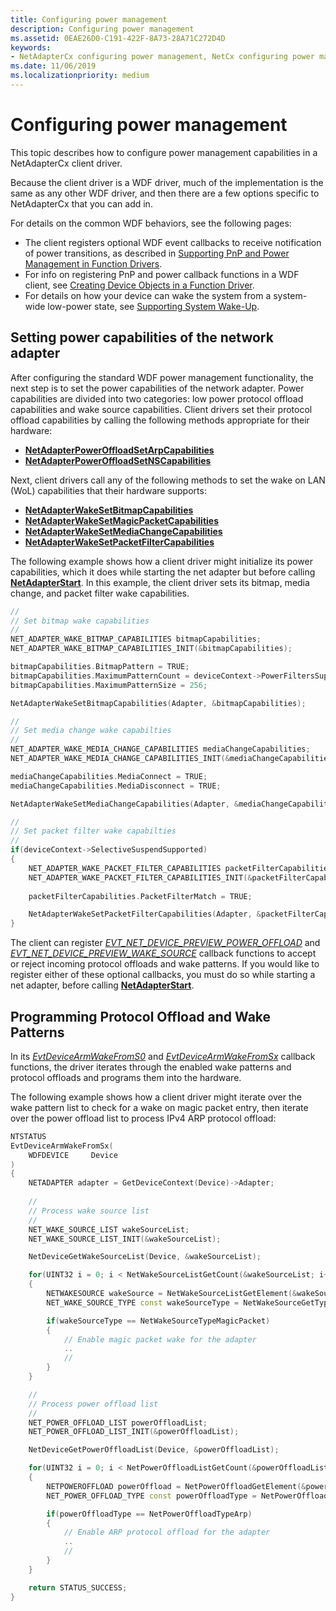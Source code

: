 ```yaml
---
title: Configuring power management
description: Configuring power management
ms.assetid: 0EAE26D0-C191-422F-8A73-28A71C272D4D
keywords:
- NetAdapterCx configuring power management, NetCx configuring power management
ms.date: 11/06/2019
ms.localizationpriority: medium
---
```


# Configuring power management

This topic describes how to configure power management capabilities in a NetAdapterCx client driver.

Because the client driver is a WDF driver, much of the implementation is the same as any other WDF driver, and then there are a few options specific to NetAdapterCx that you can add in.

For details on the common WDF behaviors, see the following pages:

*  The client registers optional WDF event callbacks to receive notification of power transitions, as described in [Supporting PnP and Power Management in Function Drivers](../wdf/supporting-pnp-and-power-management-in-function-drivers.md).
*  For info on registering PnP and power callback functions in a WDF client, see [Creating Device Objects in a Function Driver](../wdf/creating-device-objects-in-a-function-driver.md).
*  For details on how your device can wake the system from a system-wide low-power state, see [Supporting System Wake-Up](../wdf/supporting-system-wake-up.md).

## Setting power capabilities of the network adapter

After configuring the standard WDF power management functionality, the next step is to set the power capabilities of the network adapter. Power capabilities are divided into two categories: low power protocol offload capabilities and wake source capabilities. Client drivers set their protocol offload capabilities by calling the following methods appropriate for their hardware:

- [**NetAdapterPowerOffloadSetArpCapabilities**](https://docs.microsoft.com/windows-hardware/drivers/ddi/netadapter/nf-netadapter-netadapterpoweroffloadsetarpcapabilities)
- [**NetAdapterPowerOffloadSetNSCapabilities**](https://docs.microsoft.com/windows-hardware/drivers/ddi/netadapter/nf-netadapter-netadapterpoweroffloadsetnscapabilities)

Next, client drivers call any of the following methods to set the wake on LAN (WoL) capabilities that their hardware supports:

- [**NetAdapterWakeSetBitmapCapabilities**](https://docs.microsoft.com/windows-hardware/drivers/ddi/netadapter/nf-netadapter-netadapterwakesetbitmapcapabilities)
- [**NetAdapterWakeSetMagicPacketCapabilities**](https://docs.microsoft.com/windows-hardware/drivers/ddi/netadapter/nf-netadapter-netadapterwakesetmagicpacketcapabilities)
- [**NetAdapterWakeSetMediaChangeCapabilities**](https://docs.microsoft.com/windows-hardware/drivers/ddi/netadapter/nf-netadapter-netadapterwakesetmediachangecapabilities)
- [**NetAdapterWakeSetPacketFilterCapabilities**](https://docs.microsoft.com/windows-hardware/drivers/ddi/netadapter/nf-netadapter-netadapterwakesetpacketfiltercapabilities)

The following example shows how a client driver might initialize its power capabilities, which it does while starting the net adapter but before calling [**NetAdapterStart**](https://docs.microsoft.com/windows-hardware/drivers/ddi/netadapter/nf-netadapter-netadapterstart). In this example, the client driver sets its bitmap, media change, and packet filter wake capabilities.

```C++
//
// Set bitmap wake capabilities
//
NET_ADAPTER_WAKE_BITMAP_CAPABILITIES bitmapCapabilities;
NET_ADAPTER_WAKE_BITMAP_CAPABILITIES_INIT(&bitmapCapabilities);

bitmapCapabilities.BitmapPattern = TRUE;
bitmapCapabilities.MaximumPatternCount = deviceContext->PowerFiltersSupported;
bitmapCapabilities.MaximumPatternSize = 256;

NetAdapterWakeSetBitmapCapabilities(Adapter, &bitmapCapabilities);

//
// Set media change wake capabilties
//
NET_ADAPTER_WAKE_MEDIA_CHANGE_CAPABILITIES mediaChangeCapabilities;
NET_ADAPTER_WAKE_MEDIA_CHANGE_CAPABILITIES_INIT(&mediaChangeCapabilities);

mediaChangeCapabilities.MediaConnect = TRUE;
mediaChangeCapabilities.MediaDisconnect = TRUE;

NetAdapterWakeSetMediaChangeCapabilities(Adapter, &mediaChangeCapabilities);

//
// Set packet filter wake capabilties 
//
if(deviceContext->SelectiveSuspendSupported)
{
    NET_ADAPTER_WAKE_PACKET_FILTER_CAPABILITIES packetFilterCapabilities;
    NET_ADAPTER_WAKE_PACKET_FILTER_CAPABILITIES_INIT(&packetFilterCapabilities);
    
    packetFilterCapabilities.PacketFilterMatch = TRUE;

    NetAdapterWakeSetPacketFilterCapabilities(Adapter, &packetFilterCapabilities);
}
```

The client can register [*EVT_NET_DEVICE_PREVIEW_POWER_OFFLOAD*](https://docs.microsoft.com/windows-hardware/drivers/ddi/netdevice/nc-netdevice-evt_net_device_preview_power_offload) and [*EVT_NET_DEVICE_PREVIEW_WAKE_SOURCE*](https://docs.microsoft.com/windows-hardware/drivers/ddi/netdevice/nc-netdevice-evt_net_device_preview_wake_source) callback functions to accept or reject incoming protocol offloads and wake patterns. If you would like to register either of these optional callbacks, you must do so while starting a net adapter, before calling [**NetAdapterStart**](https://docs.microsoft.com/windows-hardware/drivers/ddi/netadapter/nf-netadapter-netadapterstart).

## Programming Protocol Offload and Wake Patterns

In its [*EvtDeviceArmWakeFromS0*](https://docs.microsoft.com/windows-hardware/drivers/ddi/wdfdevice/nc-wdfdevice-evt_wdf_device_arm_wake_from_s0) and [*EvtDeviceArmWakeFromSx*](https://docs.microsoft.com/windows-hardware/drivers/ddi/wdfdevice/nc-wdfdevice-evt_wdf_device_arm_wake_from_sx) callback functions, the driver iterates through the enabled wake patterns and protocol offloads and programs them into the hardware.

The following example shows how a client driver might iterate over the wake pattern list to check for a wake on magic packet entry, then iterate over the power offload list to process IPv4 ARP protocol offload:

```C++
NTSTATUS
EvtDeviceArmWakeFromSx(
    WDFDEVICE     Device
)
{
    NETADAPTER adapter = GetDeviceContext(Device)->Adapter;
    
    //
    // Process wake source list
    //
    NET_WAKE_SOURCE_LIST wakeSourceList;
    NET_WAKE_SOURCE_LIST_INIT(&wakeSourceList);

    NetDeviceGetWakeSourceList(Device, &wakeSourceList);

    for(UINT32 i = 0; i < NetWakeSourceListGetCount(&wakeSourceList; i++); i++)
    {
        NETWAKESOURCE wakeSource = NetWakeSourceListGetElement(&wakeSourceList, i);
        NET_WAKE_SOURCE_TYPE const wakeSourceType = NetWakeSourceGetType(wakeSource);

        if(wakeSourceType == NetWakeSourceTypeMagicPacket)
        {
            // Enable magic packet wake for the adapter
            ..
            //
        }
    }

    //
    // Process power offload list
    //
    NET_POWER_OFFLOAD_LIST powerOffloadList;
    NET_POWER_OFFLOAD_LIST_INIT(&powerOffloadList);

    NetDeviceGetPowerOffloadList(Device, &powerOffloadList);

    for(UINT32 i = 0; i < NetPowerOffloadListGetCount(&powerOffloadList); i++)
    {
        NETPOWEROFFLOAD powerOffload = NetPowerOffloadGetElement(&powerOffloadList, i);
        NET_POWER_OFFLOAD_TYPE const powerOffloadType = NetPowerOffloadGetType(powerOffload);

        if(powerOffloadType == NetPowerOffloadTypeArp)
        {
            // Enable ARP protocol offload for the adapter
            ..
            //
        }
    }

    return STATUS_SUCCESS;
}
```